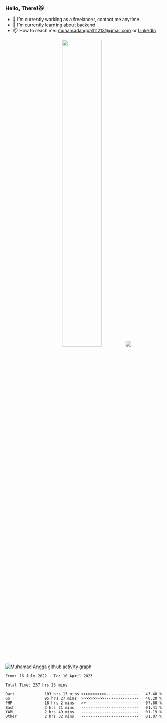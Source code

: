 
### Hello, There!🐱

- 🔭 I’m currently working as a freelancer, contact me anytime
- 🌱 I’m currently learning about backend
- 📫 How to reach me: [muhamadangga111213@gmail.com](mailto:muhamadangga111213@gmail.com) or [LinkedIn](https://www.linkedin.com/in/muhamad-angga)

<p align="center">
    <img width="49.5%" src="https://github-readme-stats.vercel.app/api?username=muhangga&count_private=true&theme=ocean_dark&show_icons=true" />
    &nbsp;
    <img src="https://github-readme-stats.vercel.app/api/top-langs/?username=muhangga&langs_count=8&layout=compact&theme=ocean_dark&show_icons=true" />
</p>

![Muhamad Angga github activity graph](https://github-readme-activity-graph.cyclic.app/graph?username=muhangga&custom_title=Angga&color=708090&theme=github-dark)


<!--START_SECTION:waka-->

```text
From: 16 July 2022 - To: 10 April 2023

Total Time: 237 hrs 25 mins

Dart             103 hrs 13 mins >>>>>>>>>>>--------------   43.48 %
Go               95 hrs 27 mins  >>>>>>>>>>---------------   40.20 %
PHP              18 hrs 2 mins   >>-----------------------   07.60 %
Bash             3 hrs 21 mins   -------------------------   01.41 %
YAML             2 hrs 49 mins   -------------------------   01.19 %
Other            2 hrs 32 mins   -------------------------   01.07 %
```

<!--END_SECTION:waka-->
